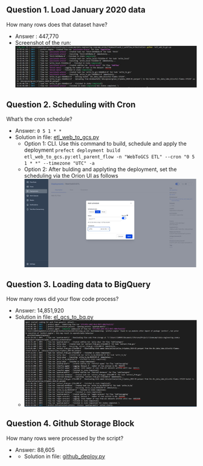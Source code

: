 ## Question 1. Load January 2020 data
How many rows does that dataset have?
* Answer : 447,770
* Screenshot of the run:
![OutputQ1](images/logs.jpg) 

## Question 2. Scheduling with Cron
What’s the cron schedule?
* Answer: `0 5 1 * *`
* Solution in file: [etl_web_to_gcs.py](etl_web_to_gcs.py)
    * Option 1: CLI. Use this command to build, schedule and apply the deployment `prefect deployment build etl_web_to_gcs.py:etl_parent_flow -n "WebToGCS ETL" --cron "0 5 1 * *" --timezone "UTC" -a`
    * Option 2: After bulding and applyting the deployment, set the scheduling via the Orion UI as follows
    ![OutputQ2](images/cron.jpg) 

## Question 3. Loading data to BigQuery 
How many rows did your flow code process?
* Answer: 14,851,920
* Solution in file: [el_gcs_to_bq.py](el_gcs_to_bq.py)
    * ![OutputQ2](images/gcs_bq.jpg) 


## Question 4. Github Storage Block
How many rows were processed by the script?
* Answer: 88,605
* * Solution in file: [github_deploy.py](github_deploy.py)